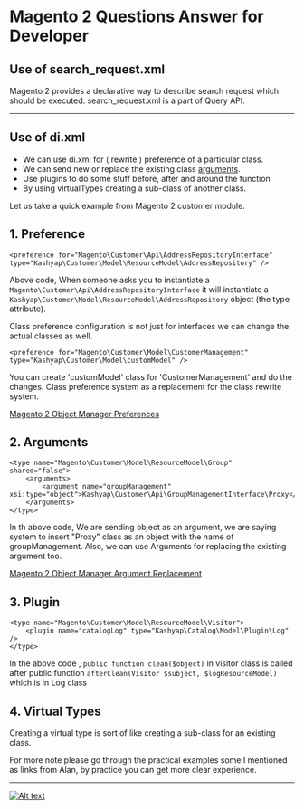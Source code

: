 # Magento 2 Questions Answer for Developer
## Use of search_request.xml
Magento 2 provides a declarative way to describe search request which should be executed. search_request.xml is a part of Query API. 

---
## Use of di.xml
- We can use di.xml for ( rewrite ) preference of a particular class.
- We can send new or replace the existing class [arguments](https://magento.stackexchange.com/questions/103606/what-are-all-the-allowed-xsitype-values-in-the-xmls-from-magento2).
- Use plugins to do some stuff before, after and around the function
- By using virtualTypes creating a sub-class of another class.

Let us take a quick example from Magento 2 customer module.

## 1. Preference
`<preference for="Magento\Customer\Api\AddressRepositoryInterface" type="Kashyap\Customer\Model\ResourceModel\AddressRepository" />`

Above code, When someone asks you to instantiate a `Magento\Customer\Api\AddressRepositoryInterface` it will instantiate a `Kashyap\Customer\Model\ResourceModel\AddressRepository` object (the type attribute).

Class preference configuration is not just for interfaces we can change the actual classes as well.

`<preference for="Magento\Customer\Model\CustomerManagement" type="Kashyap\Customer\Model\customModel" />`

You can create 'customModel' class for 'CustomerManagement' and do the changes. Class preference system as a replacement for the class rewrite system.

[Magento 2 Object Manager Preferences](http://alanstorm.com/magento_2_object_manager_preferences)

## 2. Arguments
	<type name="Magento\Customer\Model\ResourceModel\Group" shared="false">
	    <arguments>
	        <argument name="groupManagement" xsi:type="object">Kashyap\Customer\Api\GroupManagementInterface\Proxy</argument>
	    </arguments>
    </type>

In th above code, We are sending object as an argument, we are saying system to insert "Proxy" class as an object with the name of groupManagement. Also, we can use Arguments for replacing the existing argument too.

[Magento 2 Object Manager Argument Replacement](http://alanstorm.com/magento_2_object_manager_argument_replacement)

## 3. Plugin
	<type name="Magento\Customer\Model\ResourceModel\Visitor">
    	<plugin name="catalogLog" type="Kashyap\Catalog\Model\Plugin\Log" />
    </type>
In the above code , `public function clean($object)` in visitor class is called after public function `afterClean(Visitor $subject, $logResourceModel)` which is in Log class

## 4. Virtual Types
Creating a virtual type is sort of like creating a sub-class for an existing class.

For more note please go through the practical examples some I mentioned as links from Alan, by practice you can get more clear experience.

---

[![Alt text](https://www.kashyapsoftware.com/pub/media/logo/stores/1/ks_logo.png "kashyapsoftware.com")](https://www.kashyapsoftware.com/)


